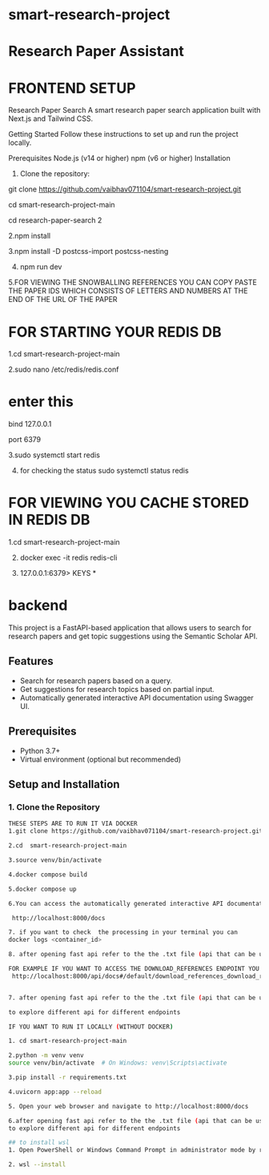 
# smart-research-project

# Research Paper Assistant

#  FRONTEND SETUP
Research Paper Search
A smart research paper search application built with Next.js and Tailwind CSS.

Getting Started
Follow these instructions to set up and run the project locally.

Prerequisites
Node.js (v14 or higher)
npm (v6 or higher)
Installation


1. Clone the repository:

git clone https://github.com/vaibhav071104/smart-research-project.git


cd smart-research-project-main




cd research-paper-search 2



2.npm install



3.npm install -D postcss-import postcss-nesting



4. npm run dev

   

5.FOR VIEWING THE SNOWBALLING REFERENCES YOU CAN COPY PASTE THE PAPER IDS WHICH CONSISTS OF LETTERS AND NUMBERS AT THE END OF THE URL OF THE PAPER

# FOR STARTING YOUR REDIS DB

1.cd  smart-research-project-main

2.sudo nano /etc/redis/redis.conf
# enter this 

bind 127.0.0.1



port 6379

3.sudo systemctl start redis

4. for checking the status 
 sudo systemctl status redis




# FOR VIEWING YOU CACHE STORED IN REDIS DB

1.cd  smart-research-project-main




2. docker exec -it redis redis-cli


3. 127.0.0.1:6379> KEYS *

# backend 

This project is a FastAPI-based application that allows users to search for research papers and get topic suggestions using the Semantic Scholar API.

## Features
- Search for research papers based on a query.
- Get suggestions for research topics based on partial input.
- Automatically generated interactive API documentation using Swagger UI.

## Prerequisites
- Python 3.7+
- Virtual environment (optional but recommended)

## Setup and Installation

### 1. Clone the Repository
```bash
THESE STEPS ARE TO RUN IT VIA DOCKER
1.git clone https://github.com/vaibhav071104/smart-research-project.git

2.cd  smart-research-project-main

3.source venv/bin/activate

4.docker compose build

5.docker compose up

6.You can access the automatically generated interactive API documentation at

 http://localhost:8000/docs

7. if you want to check  the processing in your terminal you can
docker logs <container_id>

8. after opening fast api refer to the the .txt file (api that can be used)

FOR EXAMPLE IF YOU WANT TO ACCESS THE DOWNLOAD_REFERENCES ENDPOINT YOU GO TO 
 http://localhost:8000/api/docs#/default/download_references_download_references_post


7. after opening fast api refer to the the .txt file (api that can be used)

to explore different api for different endpoints

IF YOU WANT TO RUN IT LOCALLY (WITHOUT DOCKER)

1. cd smart-research-project-main

2.python -m venv venv
source venv/bin/activate  # On Windows: venv\Scripts\activate

3.pip install -r requirements.txt

4.uvicorn app:app --reload

5. Open your web browser and navigate to http://localhost:8000/docs

6.after opening fast api refer to the the .txt file (api that can be used)
to explore different api for different endpoints

## to install wsl 
1. Open PowerShell or Windows Command Prompt in administrator mode by right-clicking and selecting "Run as administrator"

2. wsl --install



